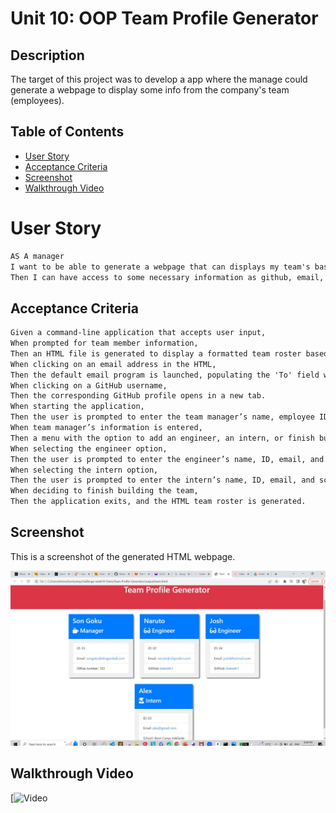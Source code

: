 # Unit 10: OOP Team Profile Generator
## Description

The target of this project was to develop a app where the manage could generate a webpage to display some info from the company's team (employees).

## Table of Contents

- [User Story](#user-story)
- [Acceptance Criteria](#acceptance-criteria)
- [Screenshot](#screenshot)
- [Walkthrough Video](#walkthrough-video)

# User Story

```md
AS A manager
I want to be able to generate a webpage that can displays my team's basic information as ID, Role, Email, etc.
Then I can have access to some necessary information as github, email, school, etc.
```

## Acceptance Criteria

```md
Given a command-line application that accepts user input,
When prompted for team member information,
Then an HTML file is generated to display a formatted team roster based on the input.
When clicking on an email address in the HTML,
Then the default email program is launched, populating the 'To' field with the email address.
When clicking on a GitHub username,
Then the corresponding GitHub profile opens in a new tab.
When starting the application,
Then the user is prompted to enter the team manager’s name, employee ID, email address, and office number.
When team manager’s information is entered,
Then a menu with the option to add an engineer, an intern, or finish building the team is presented.
When selecting the engineer option,
Then the user is prompted to enter the engineer’s name, ID, email, and GitHub username, and is taken back to the menu.
When selecting the intern option,
Then the user is prompted to enter the intern’s name, ID, email, and school, and is taken back to the menu.
When deciding to finish building the team,
Then the application exits, and the HTML team roster is generated.
```

## Screenshot
This is a screenshot of the generated HTML webpage.

![Team Generator HTML Webpage Screenshot](./assets/Team-Profile-Generator_Screenshot.jpg)

## Walkthrough Video

[![Video](https://drive.google.com/file/d/1QZQg9zyFsjBGaJh3ttwzygy-DE-QsHGg/view)
